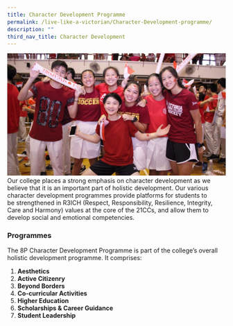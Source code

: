 ```yaml
---
title: Character Development Programme
permalink: /live-like-a-victorian/Character-Development-programme/
description: ""
third_nav_title: Character Development
---
```

![](/images/Character-Development-Banner-2-1024x572.jpg)
Our college places a strong emphasis on character development as we believe that it is an important part of holistic development. Our various character development programmes provide platforms for students to be strengthened in R3ICH (Respect, Responsibility, Resilience, Integrity, Care and Harmony) values at the core of the 21CCs, and allow them to develop social and emotional competencies.

### Programmes
  
The 8P Character Development Programme is part of the college’s overall holistic development programme. It comprises:

1.  **Aesthetics**
2.  **Active Citizenry** 
3.  **Beyond Borders**
4.  **Co-curricular Activities**
5.  **Higher Education**
6.  **Scholarships & Career Guidance**
7.  **Student Leadership**